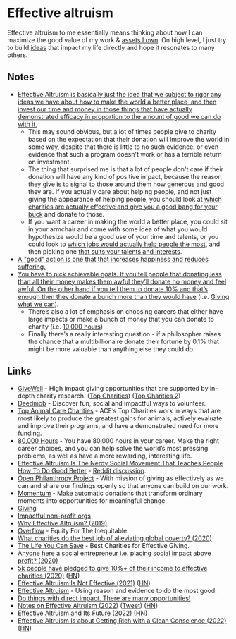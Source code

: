 # Effective altruism

Effective altruism to me essentially means thinking about how I can maximize the good value of my work & [assets I own](../economy/investing.md). On high level, I just try to build [ideas](../ideas/index.md) that impact my life directly and hope it resonates to many others.

## Notes

- [Effective Altruism is basically just the idea that we subject to rigor any ideas we have about how to make the world a better place, and then invest our time and money in those things that have actually demonstrated efficacy in proportion to the amount of good we can do with it.](https://www.reddit.com/r/philosophy/comments/9xyjee/effective_altruism_is_the_nerdy_social_movement/)
  - This may sound obvious, but a lot of times people give to charity based on the expectation that their donation will improve the world in some way, despite that there is little to no such evidence, or even evidence that such a program doesn't work or has a terrible return on investment.
  - The thing that surprised me is that a lot of people don't care if their donation will have any kind of positive impact, because the reason they give is to signal to those around them how generous and good they are. If you actually care about helping people, and not just giving the appearance of helping people, you should look at [which charities are actually effective and give you a good bang for your buck](https://www.givewell.org/) and donate to those.
  - If you want a career in making the world a better place, you could sit in your armchair and come with some idea of what you would hypothesize would be a good use of your time and talents, or you could look to [which jobs would actually help people the most](https://80000hours.org/career-guide/high-impact-jobs/), and then picking one [that suits your talents and interests](https://80000hours.org/career-guide/personal-fit/).
- [A "good" action is one that that increases happiness and reduces suffering.](https://www.reddit.com/r/philosophy/comments/9xyjee/effective_altruism_is_the_nerdy_social_movement/)
- [You have to pick achievable goals. If you tell people that donating less than all their money makes them awful they’ll donate no money and feel awful. On the other hand if you tell them to donate 10% and that’s enough then they donate a bunch more than they would have](https://www.reddit.com/r/philosophy/comments/9xyjee/effective_altruism_is_the_nerdy_social_movement/e9wjbm7) (i.e. [Giving what we can](https://www.givingwhatwecan.org/)).
  - There’s also a lot of emphasis on choosing careers that either have large impacts or make a bunch of money that you can donate to charity (i.e. [10,000 hours](http://10000hours.nl))
  - Finally there’s a really interesting question - if a philosopher raises the chance that a multibillionaire donate their fortune by 0.1% that might be more valuable than anything else they could do.

## Links

- [GiveWell](https://www.givewell.org) - High impact giving opportunities that are supported by in-depth charity research. ([Top Charities](https://www.givewell.org/charities/top-charities)) ([Top Charities 2](https://app.effectivealtruism.org/funds/partners/givewell))
- [Deedmob](https://www.deedmob.com/) - Discover fun, social and impactful ways to volunteer.
- [Top Animal Care Charities](https://animalcharityevaluators.org/donation-advice/recommended-charities/) - ACE’s Top Charities work in ways that are most likely to produce the greatest gains for animals, actively evaluate and improve their programs, and have a demonstrated need for more funding.
- [80,000 Hours](https://80000hours.org/) - You have 80,000 hours in your career. Make the right career choices, and you can help solve the world’s most pressing problems, as well as have a more rewarding, interesting life.
- [Effective Altruism Is The Nerdy Social Movement That Teaches People How To Do Good Better](https://www.forbes.com/sites/davidebanis/2018/11/15/effective-altruism-is-the-nerdy-social-movement-that-teaches-people-how-to-do-good-better/#5fbf5226666c) - [Reddit discussion](https://www.reddit.com/r/philosophy/comments/9xyjee/effective_altruism_is_the_nerdy_social_movement/).
- [Open Philanthropy Project](https://www.openphilanthropy.org/) - With mission of giving as effectively as we can and share our findings openly so that anyone can build on our work.
- [Momentum](https://givemomentum.com/) - Make automatic donations that transform ordinary moments into opportunities for meaningful change.
- [Giving](https://www.benkuhn.net/ea/)
- [Impactful non-profit orgs](https://dev.to/devteam/today-is-earth-day-devs-can-have-an-impact-f81)
- [Why Effective Altruism? (2019)](https://www.elilifland.com/2019/08/03/Why-Effective-Altruism/)
- [Overflow](https://overflow.co/) - Equity For The Inequitable.
- [What charities do the best job of alleviating global poverty? (2020)](https://www.reddit.com/r/AskEconomics/comments/hq7d30/what_charities_do_the_best_job_of_alleviating/)
- [The Life You Can Save](https://www.thelifeyoucansave.org/) - Best Charities for Effective Giving.
- [Anyone here a social entrepreneur i.e. placing social impact above profit? (2020)](https://news.ycombinator.com/item?id=24168902)
- [5k people have pledged to give 10%+ of their income to effective charities (2020)](https://www.givingwhatwecan.org/post/2020/09/5000-people-have-pledged/) ([HN](https://news.ycombinator.com/item?id=24604594))
- [Effective Altruism Is Not Effective (2021)](http://www.philosophersbeard.org/2021/04/effective-altruism-is-not-effective.html) ([HN](https://news.ycombinator.com/item?id=26813763))
- [Effective Altruism](https://www.effectivealtruism.org/) - Using reason and evidence to do the most good.
- [Do things with direct impact. There are many opportunities!](https://twitter.com/ben_j_todd/status/1491038776159657986)
- [Notes on Effective Altruism (2022)](https://michaelnotebook.com/eanotes/) ([Tweet](https://twitter.com/michael_nielsen/status/1532537180525973505)) ([HN](https://news.ycombinator.com/item?id=31609325))
- [Effective Altruism and Its Future (2022)](https://eigenrobot.substack.com/p/effective-altruism-and-its-future) ([HN](https://news.ycombinator.com/item?id=33633818))
- [Effective Altruism Is about Getting Rich with a Clean Conscience (2022)](https://www.nileshonly.com/effective-altruism-is-about-getting-rich-with-a-clean-conscience) ([HN](https://news.ycombinator.com/item?id=33708575))
